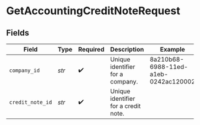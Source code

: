 # GetAccountingCreditNoteRequest


## Fields

| Field                                | Type                                 | Required                             | Description                          | Example                              |
| ------------------------------------ | ------------------------------------ | ------------------------------------ | ------------------------------------ | ------------------------------------ |
| `company_id`                         | *str*                                | :heavy_check_mark:                   | Unique identifier for a company.     | 8a210b68-6988-11ed-a1eb-0242ac120002 |
| `credit_note_id`                     | *str*                                | :heavy_check_mark:                   | Unique identifier for a credit note. |                                      |